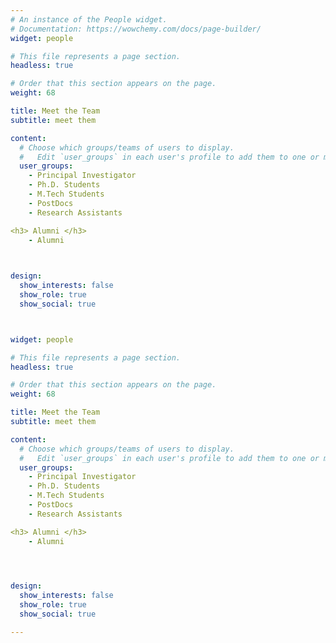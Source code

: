 ```yaml
---
# An instance of the People widget.
# Documentation: https://wowchemy.com/docs/page-builder/
widget: people

# This file represents a page section.
headless: true

# Order that this section appears on the page.
weight: 68

title: Meet the Team
subtitle: meet them

content:
  # Choose which groups/teams of users to display.
  #   Edit `user_groups` in each user's profile to add them to one or more of these groups.
  user_groups:
    - Principal Investigator
    - Ph.D. Students
    - M.Tech Students
    - PostDocs
    - Research Assistants

<h3> Alumni </h3>
    - Alumni

  

design:
  show_interests: false
  show_role: true
  show_social: true



widget: people

# This file represents a page section.
headless: true

# Order that this section appears on the page.
weight: 68

title: Meet the Team
subtitle: meet them

content:
  # Choose which groups/teams of users to display.
  #   Edit `user_groups` in each user's profile to add them to one or more of these groups.
  user_groups:
    - Principal Investigator
    - Ph.D. Students
    - M.Tech Students
    - PostDocs
    - Research Assistants

<h3> Alumni </h3>
    - Alumni


  

design:
  show_interests: false
  show_role: true
  show_social: true

---
```


